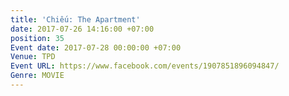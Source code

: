 ```yaml
---
title: 'Chiếu: The Apartment'
date: 2017-07-26 14:16:00 +07:00
position: 35
Event date: 2017-07-28 00:00:00 +07:00
Venue: TPD
Event URL: https://www.facebook.com/events/1907851896094847/
Genre: MOVIE
---
```


